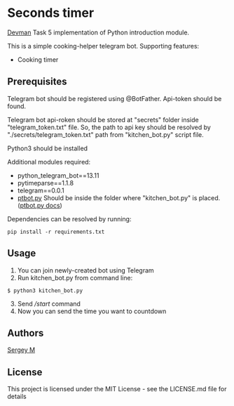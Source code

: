# Seconds timer

[Devman](https://dvmn.org/modules/meeting-python/lesson/timer-in-telegram) Task 5 implementation of Python introduction module.

This is a simple cooking-helper telegram bot.
Supporting features:
- Cooking timer


**Prerequisites**
---
Telegram bot should be registered using @BotFather. Api-token should be found.

Telegram bot api-roken should be stored at "secrets" folder inside "telegram_token.txt" file. So, the path to api key should be resolved by "./secrets/telegram_token.txt" path from "kitchen_bot.py" script file.

Python3 should be installed

Additional modules required:
- python_telegram_bot==13.11
- pytimeparse==1.1.8
- telegram==0.0.1
- [ptbot.py](https://gist.github.com/dvmn-tasks/e603319227656c63e486831bf4673f26) Should be inside the folder where "kitchen_bot.py" is placed. ([ptbot.py docs](https://dvmn.org/encyclopedia/modules/ptbot_docs/))

Dependencies can be resolved by running:
```
pip install -r requirements.txt
``` 

**Usage**
---
1. You can join newly-created bot using Telegram
2. Run kitchen_bot.py from command line:
```
$ python3 kitchen_bot.py
```
3. Send */start* command
4. Now you can send the time you want to countdown

**Authors**
---
[Sergey M](mailto:svmatveev1988@yandex.ru)

**License**
---
This project is licensed under the MIT License - see the LICENSE.md file for details